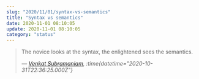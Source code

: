 ```yaml
---
slug: "2020/11/01/syntax-vs-semantics"
title: "Syntax vs semantics"
date: 2020-11-01 08:10:05
update: 2020-11-01 08:10:05
category: "status"
---
```


> The novice looks at the syntax, the enlightened sees the semantics.
>
> <cite>&mdash; [Venkat Subramaniam](https://twitter.com/venkat_s/status/1322668777482276865), :time{datetime="2020-10-31T22:36:25.000Z"}</cite>
